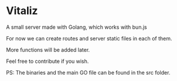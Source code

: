 # Vitaliz
A small server made with Golang, which works with bun.js

For now we can create routes and server static files in each of them.

More functions will be added later.

Feel free to contribute if you wish.

PS: The binaries and the main GO file can be found in the src folder.
